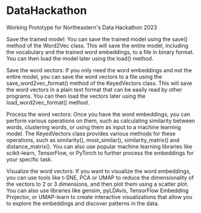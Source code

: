 # DataHackathon
Working Prototype for Northeastern's Data Hackathon 2023


Save the trained model: You can save the trained model using the save() method of the Word2Vec class. This will save the entire model, including the vocabulary and the trained word embeddings, to a file in binary format. You can then load the model later using the load() method.

Save the word vectors: If you only need the word embeddings and not the entire model, you can save the word vectors to a file using the save_word2vec_format() method of the KeyedVectors class. This will save the word vectors in a plain text format that can be easily read by other programs. You can then load the vectors later using the load_word2vec_format() method.

Process the word vectors: Once you have the word embeddings, you can perform various operations on them, such as calculating similarity between words, clustering words, or using them as input to a machine learning model. The KeyedVectors class provides various methods for these operations, such as similarity(), most_similar(), similarity_matrix() and distance_matrix(). You can also use popular machine learning libraries like scikit-learn, TensorFlow, or PyTorch to further process the embeddings for your specific task.

Visualize the word vectors: If you want to visualize the word embeddings, you can use tools like t-SNE, PCA or UMAP to reduce the dimensionality of the vectors to 2 or 3 dimensions, and then plot them using a scatter plot. You can also use libraries like gensim, pyLDAvis, TensorFlow Embedding Projector, or UMAP-learn to create interactive visualizations that allow you to explore the embeddings and discover patterns in the data.
